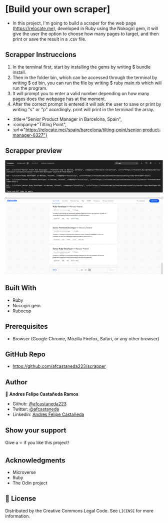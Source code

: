 # [Build your own scraper]

- In this project, I'm going to build a scraper for the web page (https://relocate.me), developed in Ruby using the Nokogiri gem, it will give the user the option to choose how many pages to target, and then print or save the result in a .csv file. 


## Scrapper Instruccions

1. In the terminal first, start by installing the gems by writing $ bundle install.
2. Then in the folder bin, which can be accessed through the terminal by writing $ cd bin, you can run the file by writing $ ruby main.rb which will run the program.
3. It will prompt you to enter a valid number depending on how many pages does the webpage has at the moment. 
4. After the correct prompt is entered it will ask the user to save or print by writing "s" or "p" acordingly.
print will print in the terminarl the array.

- :title=>"Senior Product Manager in Barcelona, Spain", 
- :company=>"Tilting Point", 
- :url=>"https://relocate.me//spain/barcelona/tilting-point/senior-product-manager-6327"}


## Scrapper preview


![screenshot](/images/img1.png)

![screenshot](/images/img2.png)



## Built With

- Ruby
- Nocogiri gem
- Rubocop


## Prerequisites

- Browser (Google Chrome, Mozilla Firefox, Safari, or any other browser)

## GitHub Repo

-  https://github.com/afcastaneda223/scrapper

## Author

👤 **Andres Felipe Castañeda Ramos**

- Github: [@afcastaneda223](https://github.com/afcastaneda223)
- Twitter: [@afcastaneda](https://twitter.com/afcastaneda)
- Linkedin: [Andres Felipe Castañeda](www.linkedin.com/in/andres-castaneda223)


## Show your support

Give a ⭐️ if you like this project!

## Acknowledgments

- Microverse
- Ruby
- The Odin project

## 📝 License

Distributed by the Creative Commons Legal Code. See `LICENSE` for more information.

